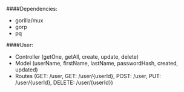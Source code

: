 ####Dependencies:

- gorilla/mux
- gorp
- pq

####User:

- Controller (getOne, getAll, create, update, delete)
- Model (userName, firstName, lastName, passwordHash, created, updated)
- Routes (GET: /user, GET: /user/{userId}, POST: /user, PUT: /user/{userId}, DELETE: /user/{userId})

